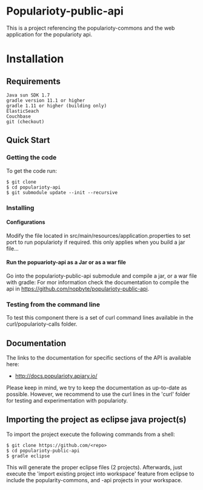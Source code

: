 Popularioty-public-api
===========

This is a project referencing the popularioty-commons and the web application for the popularioty api.

# Installation

## Requirements

	Java sun SDK 1.7
	gradle version 11.1 or higher
	gradle 1.11 or higher (building only)
	ElasticSeach	
	Couchbase
	git (checkout)


## Quick Start

### Getting the code

To get the code run: 

	$ git clone 
	$ cd popularioty-api
	$ git submodule update --init --recursive
	


### Installing 

 
#### Configurations

Modify the file located in  src/main/resources/application.properties to set port to run popularioty if required. this only applies when you build a jar file...


#### Run the popuarioty-api as a Jar or as a war file

Go into the popularioty-public-api submodule and compile a jar, or a war file with gradle:
For mor information check the documentation to compile the api in https://github.com/nopbyte/popularioty-public-api. 


### Testing from the command line

To test this component there is a set of curl command lines available in the curl/popularioty-calls folder.

## Documentation 

The links to the documentation for specific sections of the API is available here:

* http://docs.popularioty.apiary.io/

Please keep in mind, we try to keep the documentation as up-to-date as possible. However, we recommend to use the curl lines in the 'curl' folder for testing and experimentation with popularioty. 


## Importing the project as  eclipse java project(s)

To import the project execute the following commands from a shell:

	$ git clone https://github.com/<repo>
	$ cd popularioty-public-api
	$ gradle eclipse

This will generate the proper eclipse files (2 projects). Afterwards, just execute the 'import existing project into workspace' feature from eclipse to include the popularity-commons, and -api projects in your workspace.

